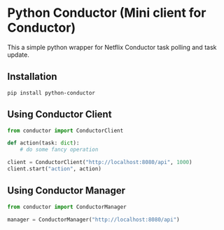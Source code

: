 # Python Conductor (Mini client for Conductor)

This a simple python wrapper for Netflix Conductor task polling and task update.

## Installation

    pip install python-conductor

## Using Conductor Client

```python
from conductor import ConductorClient

def action(task: dict):
    # do some fancy operation

client = ConductorClient("http://localhost:8080/api", 1000)
client.start("action", action)
```

## Using Conductor Manager

```python
from conductor import ConductorManager

manager = ConductorManager("http://localhost:8080/api")
```
